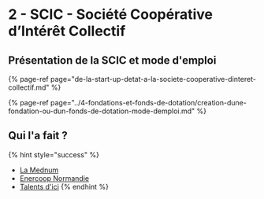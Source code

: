 # 2 - SCIC - Société Coopérative d’Intérêt Collectif

## Présentation de la SCIC et mode d'emploi

{% page-ref page="de-la-start-up-detat-a-la-societe-cooperative-dinteret-collectif.md" %}

{% page-ref page="../4-fondations-et-fonds-de-dotation/creation-dune-fondation-ou-dun-fonds-de-dotation-mode-demploi.md" %}

## Qui l'a fait ?

{% hint style="success" %}
* [La Mednum](https://lamednum.coop/wp-content/uploads/2020/10/Statuts-SCIC-La-Mednum-Statuts-V18092020.pdf)
* [Enercoop Normandie](https://normandie.enercoop.fr/sites/default/files/20170520%20-%20STATUTS%20ENERCOOP%20NORMANDIE.pdf)
* [Talents d'ici](https://talents-dici.com/wp-content/uploads/Statuts-SCIC-SARL-Talents-dici.pdf)
{% endhint %}

